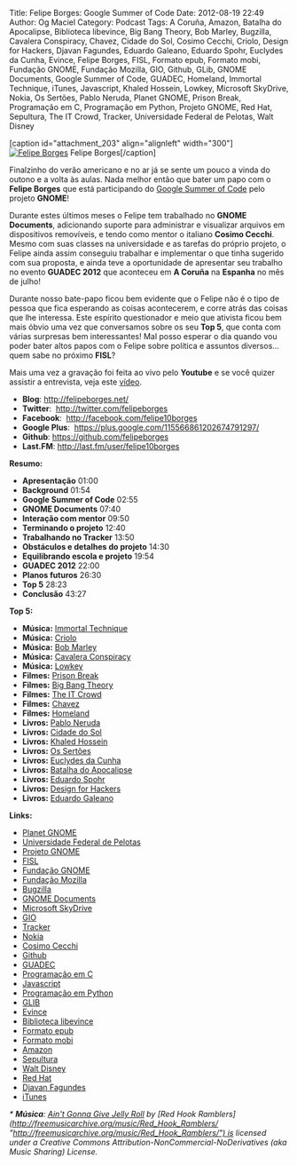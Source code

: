Title: Felipe Borges: Google Summer of Code
Date: 2012-08-19 22:49
Author: Og Maciel
Category: Podcast
Tags: A Coruña, Amazon, Batalha do Apocalipse, Biblioteca libevince, Big Bang Theory, Bob Marley, Bugzilla, Cavalera Conspiracy, Chavez, Cidade do Sol, Cosimo Cecchi, Criolo, Design for Hackers, Djavan Fagundes, Eduardo Galeano, Eduardo Spohr, Euclydes da Cunha, Evince, Felipe Borges, FISL, Formato epub, Formato mobi, Fundação GNOME, Fundação Mozilla, GIO, Github, GLib, GNOME Documents, Google Summer of Code, GUADEC, Homeland, Immortal Technique, iTunes, Javascript, Khaled Hossein, Lowkey, Microsoft SkyDrive, Nokia, Os Sertões, Pablo Neruda, Planet GNOME, Prison Break, Programação em C, Programação em Python, Projeto GNOME, Red Hat, Sepultura, The IT Crowd, Tracker, Universidade Federal de Pelotas, Walt Disney


[caption id="attachment\_203" align="alignleft" width="300"][![Felipe
Borges](http://www.castalio.info/wp-content/uploads/2012/08/felipeborges-300x300.jpeg "Felipe Borges")](http://www.castalio.info/wp-content/uploads/2012/08/felipeborges.jpeg)
Felipe Borges[/caption]

Finalzinho do verão americano e no ar já se sente um pouco a vinda do
outono e a volta às aulas. Nada melhor então que bater um papo com o
**Felipe Borges** que está participando do [Google Summer of
Code](https://code.google.com/soc/ "Google Summer of Code") pelo projeto
**GNOME**!

Durante estes últimos meses o Felipe tem trabalhado no **GNOME
Documents**, adicionando suporte para administrar e visualizar arquivos
em dispositivos removíveis, e tendo como mentor o italiano **Cosimo
Cecchi**. Mesmo com suas classes na universidade e as tarefas do próprio
projeto, o Felipe ainda assim conseguiu trabalhar e implementar o que
tinha sugerido com sua proposta, e ainda teve a oportunidade de
apresentar seu trabalho no evento **GUADEC 2012** que aconteceu em **A
Coruña** na **Espanha** no mês de julho!

Durante nosso bate-papo ficou bem evidente que o Felipe não é o tipo de
pessoa que fica esperando as coisas acontecerem, e corre atrás das
coisas que lhe interessa. Este espírito questionador e meio que ativista
ficou bem mais óbvio uma vez que conversamos sobre os seu **Top 5**, que
conta com várias surpresas bem interessantes! Mal posso esperar o dia
quando vou poder bater altos papos com o Felipe sobre política e
assuntos diversos... quem sabe no próximo **FISL**?

Mais uma vez a gravação foi feita ao vivo pelo **Youtube** e se você
quizer assistir a entrevista, veja este
[vídeo](http://www.youtube.com/watch?v=0T6nGDSr13o "http://www.youtube.com/watch?v=0T6nGDSr13o").

-   **Blog**: <http://felipeborges.net/>
-   **Twitter**:  <http://twitter.com/felipeborges>
-   **Facebook**:  <http://facebook.com/felipe10borges>
-   **Google Plus**:  <https://plus.google.com/115566861202674791297/>
-   **Github**: <https://github.com/felipeborges>
-   **Last.FM**: <http://last.fm/user/felipe10borges>

**Resumo:**

-   **Apresentação** 01:00
-   **Background** 01:54
-   **Google Summer of Code** 02:55
-   **GNOME Documents** 07:40
-   **Interação com mentor** 09:50
-   **Terminando o projeto** 12:40
-   **Trabalhando no Tracker** 13:50
-   **Obstáculos e detalhes do projeto** 14:30
-   **Equilibrando escola e projeto** 19:54
-   **GUADEC 2012** 22:00
-   **Planos futuros** 26:30
-   **Top 5** 28:23
-   **Conclusão** 43:27

**Top 5:**

-   **Música:** [Immortal
    Technique](http://www.last.fm/search?q=Immortal+Technique)
-   **Música:** [Criolo](http://www.last.fm/search?q=Criolo)
-   **Música:** [Bob Marley](http://www.last.fm/search?q=Bob+Marley)
-   **Música:** [Cavalera
    Conspiracy](http://www.last.fm/search?q=Cavalera+Conspiracy)
-   **Música:** [Lowkey](http://www.last.fm/search?q=Lowkey)
-   **Filmes:** [Prison
    Break](http://www.imdb.com/find?s=all&q=Prison+Break)
-   **Filmes:** [Big Bang
    Theory](http://www.imdb.com/find?s=all&q=Big+Bang+Theory)
-   **Filmes:** [The IT
    Crowd](http://www.imdb.com/find?s=all&q=The+IT+Crowd)
-   **Filmes:** [Chavez](http://www.imdb.com/find?s=all&q=Chavez)
-   **Filmes:** [Homeland](http://www.imdb.com/find?s=all&q=Homeland)
-   **Livros:** [Pablo
    Neruda](http://www.amazon.com/s/ref=nb_sb_noss?url=search-alias%3Dstripbooks&field-keywords=Pablo+Neruda)
-   **Livros:** [Cidade do
    Sol](http://www.amazon.com/s/ref=nb_sb_noss?url=search-alias%3Dstripbooks&field-keywords=Cidade+do+Sol)
-   **Livros:** [Khaled
    Hossein](http://www.amazon.com/s/ref=nb_sb_noss?url=search-alias%3Dstripbooks&field-keywords=Khaled+Hossein)
-   **Livros:** [Os
    Sertões](http://www.amazon.com/s/ref=nb_sb_noss?url=search-alias%3Dstripbooks&field-keywords=Os+Sertões)
-   **Livros:** [Euclydes da
    Cunha](http://www.amazon.com/s/ref=nb_sb_noss?url=search-alias%3Dstripbooks&field-keywords=Euclydes+da+Cunha)
-   **Livros:** [Batalha do
    Apocalipse](http://www.amazon.com/s/ref=nb_sb_noss?url=search-alias%3Dstripbooks&field-keywords=Batalha+do+Apocalipse)
-   **Livros:** [Eduardo
    Spohr](http://www.amazon.com/s/ref=nb_sb_noss?url=search-alias%3Dstripbooks&field-keywords=Eduardo+Spohr)
-   **Livros:** [Design for
    Hackers](http://www.amazon.com/s/ref=nb_sb_noss?url=search-alias%3Dstripbooks&field-keywords=Design+for+Hackers)
-   **Livros:** [Eduardo
    Galeano](http://www.amazon.com/s/ref=nb_sb_noss?url=search-alias%3Dstripbooks&field-keywords=Eduardo+Galeano)

**Links:**

-   [Planet GNOME](https://duckduckgo.com/?q=Planet+GNOME)
-   [Universidade Federal de
    Pelotas](https://duckduckgo.com/?q=Universidade+Federal+de+Pelotas)
-   [Projeto GNOME](https://duckduckgo.com/?q=Projeto+GNOME)
-   [FISL](https://duckduckgo.com/?q=FISL)
-   [Fundação GNOME](https://duckduckgo.com/?q=Fundação+GNOME)
-   [Fundação Mozilla](https://duckduckgo.com/?q=Fundação+Mozilla)
-   [Bugzilla](https://duckduckgo.com/?q=Bugzilla)
-   [GNOME Documents](https://duckduckgo.com/?q=GNOME+Documents)
-   [Microsoft SkyDrive](https://duckduckgo.com/?q=Microsoft+SkyDrive)
-   [GIO](https://duckduckgo.com/?q=GIO)
-   [Tracker](https://duckduckgo.com/?q=Tracker)
-   [Nokia](https://duckduckgo.com/?q=Nokia)
-   [Cosimo Cecchi](https://duckduckgo.com/?q=Cosimo+Cecchi)
-   [Github](https://duckduckgo.com/?q=Github)
-   [GUADEC](https://duckduckgo.com/?q=GUADEC)
-   [Programação em C](https://duckduckgo.com/?q=Programação+em+C)
-   [Javascript](https://duckduckgo.com/?q=Javascript)
-   [Programação em
    Python](https://duckduckgo.com/?q=Programação+em+Python)
-   [GLIB](https://duckduckgo.com/?q=GLIB)
-   [Evince](https://duckduckgo.com/?q=Evince)
-   [Biblioteca
    libevince](https://duckduckgo.com/?q=Biblioteca+libevince)
-   [Formato epub](https://duckduckgo.com/?q=Formato+epub)
-   [Formato mobi](https://duckduckgo.com/?q=Formato+mobi)
-   [Amazon](https://duckduckgo.com/?q=Amazon)
-   [Sepultura](https://duckduckgo.com/?q=Sepultura)
-   [Walt Disney](https://duckduckgo.com/?q=Walt+Disney)
-   [Red Hat](https://duckduckgo.com/?q=Red+Hat)
-   [Djavan Fagundes](https://duckduckgo.com/?q=Djavan+Fagundes)
-   [iTunes](https://duckduckgo.com/?q=iTunes)

*\* **Música**: [Ain't Gonna Give Jelly
Roll](http://freemusicarchive.org/music/Red_Hook_Ramblers/Live__WFMU_on_Antique_Phonograph_Music_Program_with_MAC_Feb_8_2011/Red_Hook_Ramblers_-_12_-_Aint_Gonna_Give_Jelly_Roll "http://freemusicarchive.org/music/Red_Hook_Ramblers/Live__WFMU_on_Antique_Phonograph_Music_Program_with_MAC_Feb_8_2011/Red_Hook_Ramblers_-_12_-_Aint_Gonna_Give_Jelly_Roll") by [Red
Hook
Ramblers](http://freemusicarchive.org/music/Red_Hook_Ramblers/ "http://freemusicarchive.org/music/Red_Hook_Ramblers/") is
licensed under a Creative Commons
Attribution-NonCommercial-NoDerivatives (aka Music Sharing) License.*


